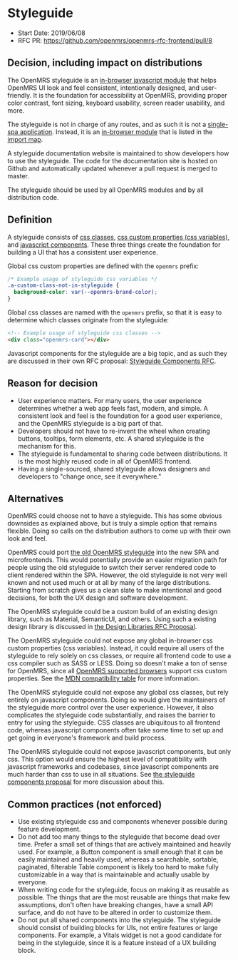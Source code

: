 # Styleguide
- Start Date: 2019/06/08
- RFC PR: https://github.com/openmrs/openmrs-rfc-frontend/pull/8

## Decision, including impact on distributions
The OpenMRS styleguide is an [in-browser javascript module](/text/0002-modules.md) that helps OpenMRS UI
look and feel consistent, intentionally designed, and user-friendly. It is the foundation for accessibility
at OpenMRS, providing proper color contrast, font sizing, keyboard usability, screen reader usability,
and more.

The styleguide is not in charge of any routes, and as such it is not a
[single-spa application](https://single-spa.js.org/docs/building-applications.html). Instead, it is an
[in-browser module](/text/0002-modules.md) that is listed in the [import map](/text/0004-import-maps.md).

A styleguide documentation website is maintained to show developers how to use the styleguide. The code for the
documentation site is hosted on Github and automatically updated whenever a pull request is merged to master.

The styleguide should be used by all OpenMRS modules and by all distribution code.

## Definition
A styleguide consists of [css classes](https://developer.mozilla.org/en-US/docs/Web/CSS/Class_selectors),
[css custom properties (css variables)](https://developer.mozilla.org/en-US/docs/Web/CSS/Using_CSS_custom_properties),
and [javascript components](/text/0007-styleguide-components.md). These three things create the foundation for
building a UI that has a consistent user experience.

Global css custom properties are defined with the `openmrs` prefix:

```css
/* Example usage of styleguide css variables */
.a-custom-class-not-in-styleguide {
  background-color: var(--openmrs-brand-color);
}
```

Global css classes are named with the `openmrs` prefix, so that it is easy to determine which classes originate from the styleguide:

```html
<!-- Example usage of styleguide css classes -->
<div class="openmrs-card"></div>
```

Javascript components for the styleguide are a big topic, and as such they are discussed in their own RFC proposal:
[Styleguide Components RFC](/text/0007-styleguide-components.md).

## Reason for decision
- User experience matters. For many users, the user experience determines whether a web app feels fast, modern, and simple.
  A consistent look and feel is the foundation for a good user experience, and the OpenMRS styleguide is a big part of that.
- Developers should not have to re-invent the wheel when creating buttons, tooltips, form elements, etc. A shared styleguide is the
  mechanism for this.
- The styleguide is fundamental to sharing code between distributions. It is the most highly reused code in all of OpenMRS frontend.
- Having a single-sourced, shared styleguide allows designers and developers to "change once, see it everywhere."

## Alternatives
OpenMRS could choose not to have a styleguide. This has some obvious downsides as explained above, but is truly a simple option that remains
flexible. Doing so calls on the distribution authors to come up with their own look and feel.

OpenMRS could port [the old OpenMRS styleguide](https://demo.openmrs.org/openmrs/uicommons/styleGuide.page) into the new SPA and microfrontends.
This would potentially provide an easier migration path for people using the old styleguide to switch their server rendered code to
client rendered within the SPA. However, the old styleguide is not very well known and not used much or at all by many of the large distributions.
Starting from scratch gives us a clean slate to make intentional and good decisions, for both the UX design and software development.

The OpenMRS styleguide could be a custom build of an existing design library, such as Material, SemanticUI, and others.
Using such a existing design library is discussed in [the Design Libraries RFC Proposal](/text/0008-design-libraries.md).

The OpenMRS styleguide could not expose any global in-browser css custom properties (css variables). Instead, it could require all users of
the styleguide to rely solely on css classes, or require all frontend code to use a css compiler such as SASS or LESS. Doing so doesn't make
a ton of sense for OpenMRS, since all [OpenMRS supported browsers](/text/0003-browser-support.md) support css custom properties. See
the [MDN compatibility table](https://developer.mozilla.org/en-US/docs/Web/CSS/Using_CSS_custom_properties#Browser_compatibility)
for more information.

The OpenMRS styleguide could not expose any global css classes, but rely entirely on javascript components. Doing so would give the maintainers
of the styleguide more control over the user experience. However, it also complicates the styleguide code substantially, and raises the barrier
to entry for using the styleguide. CSS classes are ubiquitous to all frontend code, whereas javascript components often take some time to
set up and get going in everyone's framework and build process.

The OpenMRS styleguide could not expose javascript components, but only css. This option would ensure the highest level of compatibility
with javascript frameworks and codebases, since javascript components are much harder than css to use in all situations. See
[the styleguide components proposal](/textt/0007-styleguide.components.md) for more discussion about this.

## Common practices (not enforced)
- Use existing styleguide css and components whenever possible during feature development.
- Do not add too many things to the styleguide that become dead over time. Prefer a small set of things that are actively maintained
  and heavily used. For example, a Button component is small enough that it can be easily maintained and heavily used,
  whereas a searchable, sortable, paginated, filterable Table component is likely too hard to make fully customizable in a way
  that is maintainable and actually usable by everyone.
- When writing code for the styleguide, focus on making it as reusable as possible. The things that are the most reusable are
  things that make few assumptions, don't often have breaking changes, have a small API surface, and do not have to be
  altered in order to customize them.
- Do not put all shared components into the styleguide. The styleguide should consist of building blocks for UIs, not entire
  features or large components. For example, a Vitals widget is not a good candidate for being in the styleguide, since it
  is a feature instead of a UX building block.